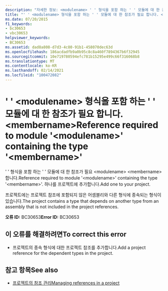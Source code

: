 ```yaml
---
description: "자세한 정보: <modulename> ' ' 형식을 포함 하는 ' ' 모듈에 대 한 참조가 필요 합니다. <membername>"
title: "' ' <modulename> 형식을 포함 하는 ' ' 모듈에 대 한 참조가 필요 합니다. <membername>"
ms.date: 07/20/2015
f1_keywords:
- bc30653
- vbc30653
helpviewer_keywords:
- BC30653
ms.assetid: dad8a808-d7d3-4c80-91b1-458070dec63d
ms.openlocfilehash: 186acdadfb9a0b95c8c8a460f7894367b6f32945
ms.sourcegitcommit: 10e719780594efc781b15295e499c66f316068b8
ms.translationtype: MT
ms.contentlocale: ko-KR
ms.lasthandoff: 02/14/2021
ms.locfileid: "100472082"
---
```

# <a name="reference-required-to-module-modulename-containing-the-type-membername"></a><span data-ttu-id="937b6-103">' ' \<modulename> 형식을 포함 하는 ' ' 모듈에 대 한 참조가 필요 합니다. \<membername></span><span class="sxs-lookup"><span data-stu-id="937b6-103">Reference required to module '\<modulename>' containing the type '\<membername>'</span></span>

<span data-ttu-id="937b6-104">' ' 형식을 포함 하는 ' ' 모듈에 대 한 참조가 필요 \<modulename> \<membername> 합니다.</span><span class="sxs-lookup"><span data-stu-id="937b6-104">Reference required to module '\<modulename>' containing the type '\<membername>'.</span></span> <span data-ttu-id="937b6-105">하나를 프로젝트에 추가합니다.</span><span class="sxs-lookup"><span data-stu-id="937b6-105">Add one to your project.</span></span>  
  
 <span data-ttu-id="937b6-106">프로젝트에는 프로젝트 참조에 포함되지 않은 어셈블리와 다른 형식에 종속되는 형식이 있습니다.</span><span class="sxs-lookup"><span data-stu-id="937b6-106">The project contains a type that depends on another type from an assembly that is not included in the project references.</span></span>  
  
 <span data-ttu-id="937b6-107">**오류 ID:** BC30653</span><span class="sxs-lookup"><span data-stu-id="937b6-107">**Error ID:** BC30653</span></span>  
  
## <a name="to-correct-this-error"></a><span data-ttu-id="937b6-108">이 오류를 해결하려면</span><span class="sxs-lookup"><span data-stu-id="937b6-108">To correct this error</span></span>  
  
- <span data-ttu-id="937b6-109">프로젝트의 종속 형식에 대한 프로젝트 참조를 추가합니다.</span><span class="sxs-lookup"><span data-stu-id="937b6-109">Add a project reference for the dependent types in the project.</span></span>  
  
## <a name="see-also"></a><span data-ttu-id="937b6-110">참고 항목</span><span class="sxs-lookup"><span data-stu-id="937b6-110">See also</span></span>

- [<span data-ttu-id="937b6-111">프로젝트의 참조 관리</span><span class="sxs-lookup"><span data-stu-id="937b6-111">Managing references in a project</span></span>](/visualstudio/ide/managing-references-in-a-project)
